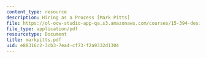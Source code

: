 ```yaml
---
content_type: resource
description: Hiring as a Process [Mark Pitts]
file: https://ol-ocw-studio-app-qa.s3.amazonaws.com/courses/15-394-designing-and-leading-the-entrepreneurial-organization-spring-2003/e88316c23cb37ea4cf73f2a9332d1304_markpitts.pdf
file_type: application/pdf
resourcetype: Document
title: markpitts.pdf
uid: e88316c2-3cb3-7ea4-cf73-f2a9332d1304
---
```

